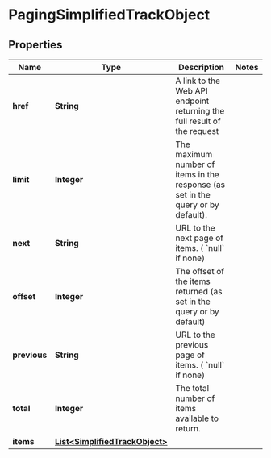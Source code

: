 

# PagingSimplifiedTrackObject

## Properties

Name | Type | Description | Notes
------------ | ------------- | ------------- | -------------
**href** | **String** | A link to the Web API endpoint returning the full result of the request  | 
**limit** | **Integer** | The maximum number of items in the response (as set in the query or by default).  | 
**next** | **String** | URL to the next page of items. ( &#x60;null&#x60; if none)  | 
**offset** | **Integer** | The offset of the items returned (as set in the query or by default)  | 
**previous** | **String** | URL to the previous page of items. ( &#x60;null&#x60; if none)  | 
**total** | **Integer** | The total number of items available to return.  | 
**items** | [**List&lt;SimplifiedTrackObject&gt;**](SimplifiedTrackObject.md) |  | 



